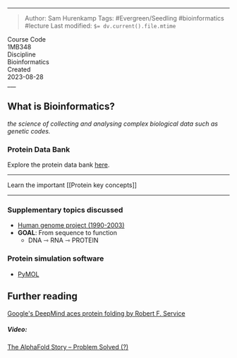 
___
> Author: <span class="name">Sam Hurenkamp</span>
> Tags: #Evergreen/Seedling #bioinformatics #lecture
> Last modified: `$= dv.current().file.mtime`

<div class="f-info">
	<div class="course-code">
		<span class="fheader"> Course Code </span> <br/>
		<span class="fbody"> 1MB348 </span>
	</div>
	<div class="discipline">
		<span class="fheader"> Discipline </span> <br />
		<span class="fbody"> Bioinformatics </span>
	</div>
	<div class="date">
		<span class="fheader"> Created</span> <br />
		<span class="fbody last-modified"> 2023-08-28 </span>
	</div>
</div>
___

## What is Bioinformatics?
*the science of collecting and analysing complex biological data such as genetic codes.*

### Protein Data Bank
Explore the protein data bank [here](https://www.rcsb.org/search).

___
Learn the important [[Protein key concepts]]
___
### Supplementary topics discussed
- [Human genome project (1990-2003)](https://www.genome.gov/human-genome-project)
- **GOAL**: From sequence to function
	-  DNA ⇾ RNA ⇾ PROTEIN

### Protein simulation software
- [PyMOL](https://pymol.org/dokuwiki/)

## Further reading
[Google's DeepMind aces protein folding by Robert F. Service](https://www.science.org/content/article/google-s-deepmind-aces-protein-folding)

##### Video:
[The AlphaFold Story – Problem Solved (?)](https://www.youtube.com/watch?v=gg7WjuFs8F4&ab_channel=GoogleDeepMind)


